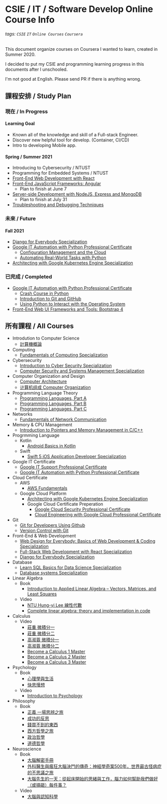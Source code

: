 
# CSIE / IT / Software Develop Online Course Info

###### tags: `CSIE` `IT` `Online Courses` `Coursera`
This document organize courses on Coursera I wanted to learn, created in Summer 2020.

I decided to put my CSIE and programming learning progress in this documents after I unschooled.

I'm not good at English. Please send PR if there is anything wrong.
## 課程安排 / Study Plan
### 現在 / In Progress
#### Learning Goal
- Known all of the knowledge and skill of a Full-stack Engineer.
- Discover new helpful tool for develop. (Container, CI/CD)
- Intro to developing Mobile app.
#### Spring / Summer 2021
- Introducing to Cybersecurity / NTUST
- Programming for Embedded Systems / NTUST
- [Front-End Web Development with React](https://www.coursera.org/learn/front-end-react)
- [Front-End JavaScript Frameworks: Angular](https://www.coursera.org/learn/angular#instructors)
    - Plan to finish at June 7
- [Server-side Development with NodeJS, Express and MongoDB](https://www.coursera.org/specializations/full-stack-react)
    - Plan to finish at July 31
- [Troubleshooting and Debugging Techniques](https://www.coursera.org/learn/troubleshooting-debugging-techniques?specialization=google-it-automation#syllabus)
### 未來 / Future
#### Fall 2021
- [Django for Everybody Specialization
](https://www.coursera.org/specializations/django)
- [Google IT Automation with Python Professional Certificate](https://www.coursera.org/professional-certificates/google-it-automation)
    - [Configuration Management and the Cloud](https://www.coursera.org/learn/configuration-management-cloud?specialization=google-it-automation#syllabus)
    - [Automating Real-World Tasks with Python](https://www.coursera.org/learn/automating-real-world-tasks-python?specialization=google-it-automation#syllabus)
- [Architecting with Google Kubernetes Engine Specialization](https://www.coursera.org/specializations/architecting-google-kubernetes-engine)
### 已完成 / Completed
- [Google IT Automation with Python Professional Certificate](https://www.coursera.org/professional-certificates/google-it-automation)
    - [Crash Course in Python](https://coursera.org/share/9b4c6d67d65a26aade5e18f8f7b63741)   
    - [Introduction to Git and GitHub](https://coursera.org/share/adf2a12fb54a49ea25a2293a693e5730)
    - [Using Python to Interact with the Operating System](https://coursera.org/share/f93911f3841d78deb7fc5354274bd518)
- [Front-End Web UI Frameworks and Tools: Bootstrap 4](https://coursera.org/share/b257aa81e97dc79b57da2fefe65216d2)
## 所有課程 / All Courses
- Introdution to Computer Science
    - [計算機概論](http://ocw.aca.ntu.edu.tw/ntu-ocw/ocw/cou/101S210)
- Computing
    - [Fundamentals of Computing Specialization](https://www.coursera.org/specializations/computer-fundamentals#instructors)
- Cybersecurity
    - [Introduction to Cyber Security Specialization](https://www.coursera.org/specializations/intro-cyber-security?)
    - [Computer Security and Systems Management Specialization](https://www.coursera.org/specializations/computer-security-systems-management)
- Computer Organization and Design
    - [Computer Architecture](https://www.coursera.org/learn/comparch)
    - [计算机组成 Computer Organization](https://www.coursera.org/learn/jisuanji-zucheng)
- Programming Language Theory
    - [Programming Languages, Part A](https://www.coursera.org/learn/programming-languages)
    - [Programming Languages, Part B](https://www.coursera.org/learn/programming-languages-part-b)
    - [Programming Languages, Part C](https://www.coursera.org/learn/programming-languages-part-c) 
- Networks
    - [Fundamentals of Network Communication](https://www.coursera.org/learn/fundamentals-network-communications)
- Memory & CPU Management
    - [Introduction to Pointers and Memory Management in C/C++](https://www.coursera.org/projects/introduction-to-pointers-and-memory-in-c-and-cpp)
- Progrmming Language
    - Kotlin
        - [Android Basics in Kotlin](https://developer.android.com/courses/android-basics-kotlin/course?utm_source=gDigital&utm_medium=website&utm_campaign=gwgsite-gDigitial-ownedemail-marchannouncement-)
    - Swift
        - [Swift 5 iOS Application Developer Specialization](https://www.coursera.org/specializations/swift-5-ios-app-developer)
- Google IT Certificate
    - [Google IT Support Professional Certificate](https://www.coursera.org/professional-certificates/google-it-support)
    - [Google IT Automation with Python Professional Certificate](https://www.coursera.org/professional-certificates/google-it-automation)
- Cloud Certificate
    - AWS
        - [AWS Fundamentals](https://www.coursera.org/specializations/aws-fundamentals?)
    - Google Cloud Platform
        - [Architecting with Google Kubernetes Engine Specialization](https://www.coursera.org/specializations/architecting-google-kubernetes-engine)
        - Google Cloud Certificate Preperation
            - [Google Cloud Security Professional Certificate](https://www.coursera.org/professional-certificates/google-cloud-security)
            - [Cloud Engineering with Google Cloud Professional Certificate](https://www.coursera.org/professional-certificates/cloud-engineering-gcp)
- Git
    - [Git for Developers Using Github](https://www.coursera.org/projects/git-for-developers-using-github)
    - [Version Control with Git](https://www.coursera.org/learn/version-control-with-git)
- Front-End & Web Development 
    - [Web Design for Everybody: Basics of Web Development & Coding Specialization](https://www.coursera.org/specializations/web-design)
    - [Full-Stack Web Development with React Specialization](https://www.coursera.org/specializations/full-stack-react)
    - [Django for Everybody Specialization
](https://www.coursera.org/specializations/django)
- Database
    - [Learn SQL Basics for Data Science Specialization](https://www.coursera.org/specializations/learn-sql-basics-data-science)
     - [Database systems Specialization](https://www.coursera.org/specializations/database-systems)
- Linear Algebra
    - Book
        - [Introduction to Applied Linear Algebra – Vectors, Matrices, and Least Squares](http://vmls-book.stanford.edu/)   
    - Video
        - [NTU Hung-yi Lee 線性代數](https://www.youtube.com/playlist?list=PLJV_el3uVTsNmr39gwbyV-0KjULUsN7fW)   
        - [Complete linear algebra: theory and implementation in code](https://www.udemy.com/course/linear-algebra-theory-and-implementation/)
- Calculus
    - Video
        - [莊重 微積分一](https://www.youtube.com/playlist?list=PLj6E8qlqmkFtwDlDoBnbyhCfAa7JL52OG)
        - [莊重 微積分二](https://www.youtube.com/playlist?list=PLj6E8qlqmkFv-kcqx88N4wUk4oLU3fSOk)
        - [高淑蓉 微積分一](https://www.youtube.com/playlist?list=PLS0SUwlYe8czw04JGine76IzoHc1MM8bO)
        - [高淑蓉 微積分二](https://www.youtube.com/playlist?list=PLS0SUwlYe8cycqv8Ma6c3K3QhkX9s8-De)
        - [Become a Calculus 1 Master](https://www.udemy.com/course/calculus1/)
        - [Become a Calculus 2 Master](https://www.udemy.com/course/calculus-2/)
        - [Become a Calculus 3 Master](https://www.udemy.com/course/calculus-3/) 
- Psychology
    - Book
        - [心理學與生活](https://www.books.com.tw/products/0010630959)
        - [快思慢想](https://www.books.com.tw/products/0010780181)
    - Video
        - [Introduction to Psychology](https://www.coursera.org/learn/introduction-psychology) 
- Philosophy
    - Book
        - [正義 一場思辨之旅](https://www.books.com.tw/products/0010497671)
        - [成功的反思](https://www.books.com.tw/products/0010881907?sloc=main)
        - [錢買不到的東西](https://www.books.com.tw/products/0010867773?sloc=main)
        - [西方哲學之旅](https://www.books.com.tw/products/0010856672?sloc=main)
        - [政治哲學](https://www.sanmin.com.tw/Product/index/007274081)
        - [道德哲學](https://www.books.com.tw/products/CN11653868)
- Neuroscience
    - Book 
        - [大腦解密手冊](https://www.books.com.tw/products/0010738920?loc=P_asv_001) 
        - [外科醫生與瘋狂大腦決鬥的傳奇：神經學奇案500年，世界最古怪病症的不思議之旅](https://www.books.com.tw/products/0010793216)
        - [大腦先生的一天：從起床開始的思緒與工作，腦力如何幫助我們做好（或搞砸）每件事？](https://www.books.com.tw/products/0010749712?loc=P_038_004)
    - Video
        - [大腦與認知科學](https://www.youtube.com/playlist?list=PLj6E8qlqmkFvVm2ygVpkUJRYA4b1zNFq7)

       